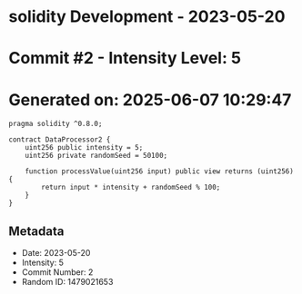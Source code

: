﻿# solidity Development - 2023-05-20
# Commit #2 - Intensity Level: 5
# Generated on: 2025-06-07 10:29:47
```solidity
pragma solidity ^0.8.0;

contract DataProcessor2 {
    uint256 public intensity = 5;
    uint256 private randomSeed = 50100;

    function processValue(uint256 input) public view returns (uint256) {
        return input * intensity + randomSeed % 100;
    }
}
```
## Metadata
- Date: 2023-05-20
- Intensity: 5
- Commit Number: 2
- Random ID: 1479021653
